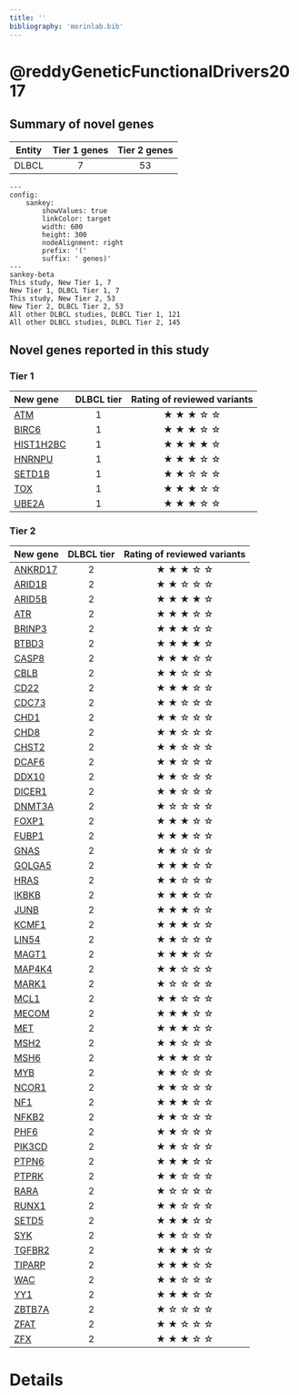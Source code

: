 ```yaml
---
title: ''
bibliography: 'morinlab.bib'
---
```


# @reddyGeneticFunctionalDrivers2017
## Summary of novel genes

|Entity| Tier 1 genes| Tier 2 genes|
|:-:|:-:|:-:|
|DLBCL|7|53|
```mermaid
---
config:
    sankey:
        showValues: true
        linkColor: target
        width: 600
        height: 300
        nodeAlignment: right
        prefix: '('
        suffix: ' genes)'
---
sankey-beta
This study, New Tier 1, 7
New Tier 1, DLBCL Tier 1, 7
This study, New Tier 2, 53
New Tier 2, DLBCL Tier 2, 53
All other DLBCL studies, DLBCL Tier 1, 121
All other DLBCL studies, DLBCL Tier 2, 145
```

## Novel genes reported in this study

### Tier 1
|New gene|DLBCL tier|Rating of reviewed variants|
|:-|:-:|:-:|
|[ATM](../ATM)|1 |&starf; &starf; &starf; &star; &star;|
|[BIRC6](../BIRC6)|1 |&starf; &starf; &starf; &star; &star;|
|[HIST1H2BC](../HIST1H2BC)|1 |&starf; &starf; &starf; &starf; &star;|
|[HNRNPU](../HNRNPU)|1 |&starf; &starf; &starf; &star; &star;|
|[SETD1B](../SETD1B)|1 |&starf; &starf; &star; &star; &star;|
|[TOX](../TOX)|1 |&starf; &starf; &starf; &star; &star;|
|[UBE2A](../UBE2A)|1 |&starf; &starf; &starf; &star; &star;|

### Tier 2
|New gene|DLBCL tier|Rating of reviewed variants|
|:-|:-:|:-:|
|[ANKRD17](../ANKRD17)|2 |&starf; &starf; &starf; &star; &star;|
|[ARID1B](../ARID1B)|2 |&starf; &starf; &star; &star; &star;|
|[ARID5B](../ARID5B)|2 |&starf; &starf; &starf; &starf; &star;|
|[ATR](../ATR)|2 |&starf; &starf; &starf; &star; &star;|
|[BRINP3](../BRINP3)|2 |&starf; &starf; &starf; &star; &star;|
|[BTBD3](../BTBD3)|2 |&starf; &starf; &starf; &starf; &star;|
|[CASP8](../CASP8)|2 |&starf; &starf; &starf; &star; &star;|
|[CBLB](../CBLB)|2 |&starf; &starf; &star; &star; &star;|
|[CD22](../CD22)|2 |&starf; &starf; &starf; &star; &star;|
|[CDC73](../CDC73)|2 |&starf; &starf; &star; &star; &star;|
|[CHD1](../CHD1)|2 |&starf; &starf; &star; &star; &star;|
|[CHD8](../CHD8)|2 |&starf; &starf; &star; &star; &star;|
|[CHST2](../CHST2)|2 |&starf; &starf; &star; &star; &star;|
|[DCAF6](../DCAF6)|2 |&starf; &starf; &star; &star; &star;|
|[DDX10](../DDX10)|2 |&starf; &starf; &star; &star; &star;|
|[DICER1](../DICER1)|2 |&starf; &starf; &star; &star; &star;|
|[DNMT3A](../DNMT3A)|2 |&starf; &star; &star; &star; &star;|
|[FOXP1](../FOXP1)|2 |&starf; &starf; &starf; &star; &star;|
|[FUBP1](../FUBP1)|2 |&starf; &starf; &starf; &star; &star;|
|[GNAS](../GNAS)|2 |&starf; &starf; &star; &star; &star;|
|[GOLGA5](../GOLGA5)|2 |&starf; &starf; &starf; &star; &star;|
|[HRAS](../HRAS)|2 |&starf; &starf; &star; &star; &star;|
|[IKBKB](../IKBKB)|2 |&starf; &starf; &starf; &star; &star;|
|[JUNB](../JUNB)|2 |&starf; &starf; &starf; &star; &star;|
|[KCMF1](../KCMF1)|2 |&starf; &starf; &starf; &star; &star;|
|[LIN54](../LIN54)|2 |&starf; &starf; &star; &star; &star;|
|[MAGT1](../MAGT1)|2 |&starf; &starf; &starf; &star; &star;|
|[MAP4K4](../MAP4K4)|2 |&starf; &starf; &star; &star; &star;|
|[MARK1](../MARK1)|2 |&starf; &star; &star; &star; &star;|
|[MCL1](../MCL1)|2 |&starf; &starf; &star; &star; &star;|
|[MECOM](../MECOM)|2 |&starf; &starf; &starf; &star; &star;|
|[MET](../MET)|2 |&starf; &starf; &starf; &star; &star;|
|[MSH2](../MSH2)|2 |&starf; &starf; &star; &star; &star;|
|[MSH6](../MSH6)|2 |&starf; &starf; &starf; &star; &star;|
|[MYB](../MYB)|2 |&starf; &starf; &star; &star; &star;|
|[NCOR1](../NCOR1)|2 |&starf; &starf; &star; &star; &star;|
|[NF1](../NF1)|2 |&starf; &starf; &starf; &star; &star;|
|[NFKB2](../NFKB2)|2 |&starf; &starf; &star; &star; &star;|
|[PHF6](../PHF6)|2 |&starf; &starf; &star; &star; &star;|
|[PIK3CD](../PIK3CD)|2 |&starf; &starf; &star; &star; &star;|
|[PTPN6](../PTPN6)|2 |&starf; &starf; &starf; &star; &star;|
|[PTPRK](../PTPRK)|2 |&starf; &starf; &star; &star; &star;|
|[RARA](../RARA)|2 |&starf; &star; &star; &star; &star;|
|[RUNX1](../RUNX1)|2 |&starf; &starf; &star; &star; &star;|
|[SETD5](../SETD5)|2 |&starf; &starf; &starf; &star; &star;|
|[SYK](../SYK)|2 |&starf; &starf; &star; &star; &star;|
|[TGFBR2](../TGFBR2)|2 |&starf; &starf; &starf; &star; &star;|
|[TIPARP](../TIPARP)|2 |&starf; &starf; &starf; &star; &star;|
|[WAC](../WAC)|2 |&starf; &starf; &star; &star; &star;|
|[YY1](../YY1)|2 |&starf; &starf; &starf; &star; &star;|
|[ZBTB7A](../ZBTB7A)|2 |&starf; &star; &star; &star; &star;|
|[ZFAT](../ZFAT)|2 |&starf; &starf; &star; &star; &star;|
|[ZFX](../ZFX)|2 |&starf; &starf; &starf; &star; &star;|


# Details


